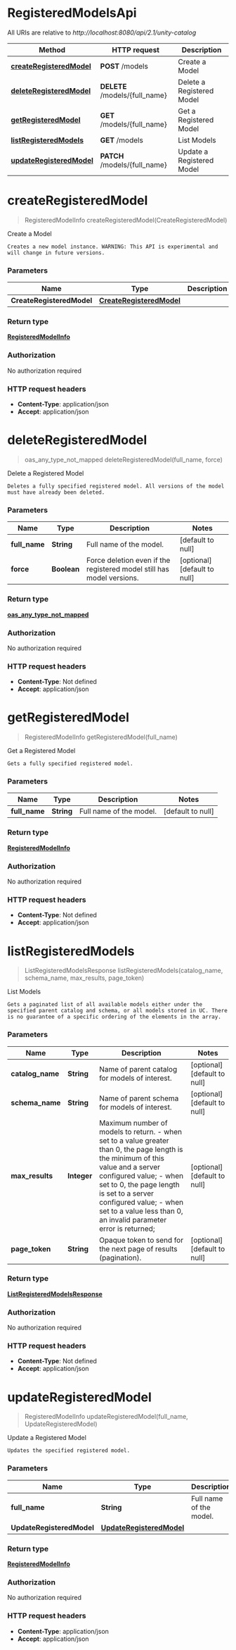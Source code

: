 # RegisteredModelsApi

All URIs are relative to *http://localhost:8080/api/2.1/unity-catalog*

| Method | HTTP request | Description |
|------------- | ------------- | -------------|
| [**createRegisteredModel**](RegisteredModelsApi.md#createRegisteredModel) | **POST** /models | Create a Model |
| [**deleteRegisteredModel**](RegisteredModelsApi.md#deleteRegisteredModel) | **DELETE** /models/{full_name} | Delete a Registered Model |
| [**getRegisteredModel**](RegisteredModelsApi.md#getRegisteredModel) | **GET** /models/{full_name} | Get a Registered Model |
| [**listRegisteredModels**](RegisteredModelsApi.md#listRegisteredModels) | **GET** /models | List Models |
| [**updateRegisteredModel**](RegisteredModelsApi.md#updateRegisteredModel) | **PATCH** /models/{full_name} | Update a Registered Model |


<a name="createRegisteredModel"></a>
# **createRegisteredModel**
> RegisteredModelInfo createRegisteredModel(CreateRegisteredModel)

Create a Model

    Creates a new model instance. WARNING: This API is experimental and will change in future versions. 

### Parameters

|Name | Type | Description  | Notes |
|------------- | ------------- | ------------- | -------------|
| **CreateRegisteredModel** | [**CreateRegisteredModel**](../Models/CreateRegisteredModel.md)|  | [optional] |

### Return type

[**RegisteredModelInfo**](../Models/RegisteredModelInfo.md)

### Authorization

No authorization required

### HTTP request headers

- **Content-Type**: application/json
- **Accept**: application/json

<a name="deleteRegisteredModel"></a>
# **deleteRegisteredModel**
> oas_any_type_not_mapped deleteRegisteredModel(full\_name, force)

Delete a Registered Model

    Deletes a fully specified registered model. All versions of the model must have already been deleted. 

### Parameters

|Name | Type | Description  | Notes |
|------------- | ------------- | ------------- | -------------|
| **full\_name** | **String**| Full name of the model. | [default to null] |
| **force** | **Boolean**| Force deletion even if the registered model still has model versions. | [optional] [default to null] |

### Return type

[**oas_any_type_not_mapped**](../Models/AnyType.md)

### Authorization

No authorization required

### HTTP request headers

- **Content-Type**: Not defined
- **Accept**: application/json

<a name="getRegisteredModel"></a>
# **getRegisteredModel**
> RegisteredModelInfo getRegisteredModel(full\_name)

Get a Registered Model

    Gets a fully specified registered model. 

### Parameters

|Name | Type | Description  | Notes |
|------------- | ------------- | ------------- | -------------|
| **full\_name** | **String**| Full name of the model. | [default to null] |

### Return type

[**RegisteredModelInfo**](../Models/RegisteredModelInfo.md)

### Authorization

No authorization required

### HTTP request headers

- **Content-Type**: Not defined
- **Accept**: application/json

<a name="listRegisteredModels"></a>
# **listRegisteredModels**
> ListRegisteredModelsResponse listRegisteredModels(catalog\_name, schema\_name, max\_results, page\_token)

List Models

    Gets a paginated list of all available models either under the specified parent catalog and schema, or all models stored in UC. There is no guarantee of a specific ordering of the elements in the array. 

### Parameters

|Name | Type | Description  | Notes |
|------------- | ------------- | ------------- | -------------|
| **catalog\_name** | **String**| Name of parent catalog for models of interest. | [optional] [default to null] |
| **schema\_name** | **String**| Name of parent schema for models of interest. | [optional] [default to null] |
| **max\_results** | **Integer**| Maximum number of models to return. - when set to a value greater than 0, the page length is the minimum of this value and a server configured value; - when set to 0, the page length is set to a server configured value; - when set to a value less than 0, an invalid parameter error is returned;  | [optional] [default to null] |
| **page\_token** | **String**| Opaque token to send for the next page of results (pagination). | [optional] [default to null] |

### Return type

[**ListRegisteredModelsResponse**](../Models/ListRegisteredModelsResponse.md)

### Authorization

No authorization required

### HTTP request headers

- **Content-Type**: Not defined
- **Accept**: application/json

<a name="updateRegisteredModel"></a>
# **updateRegisteredModel**
> RegisteredModelInfo updateRegisteredModel(full\_name, UpdateRegisteredModel)

Update a Registered Model

    Updates the specified registered model. 

### Parameters

|Name | Type | Description  | Notes |
|------------- | ------------- | ------------- | -------------|
| **full\_name** | **String**| Full name of the model. | [default to null] |
| **UpdateRegisteredModel** | [**UpdateRegisteredModel**](../Models/UpdateRegisteredModel.md)|  | [optional] |

### Return type

[**RegisteredModelInfo**](../Models/RegisteredModelInfo.md)

### Authorization

No authorization required

### HTTP request headers

- **Content-Type**: application/json
- **Accept**: application/json

